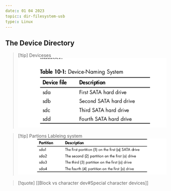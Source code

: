 ```yaml
---
date:: 01 04 2023
topic:: dir-filesystem-usb
type:: Linux
---
```

## The Device Directory 

>[!tip] Deviceses 
>![Pasted_image_20230406223532.png](/static/Pasted_image_20230406223532.png)

>[!tip] Partions Lableing system  
>![Pasted_image_20230406223914.png](/static/Pasted_image_20230406223914.png)




>[!quote]   [[Block vs character dev#Special character devices]]